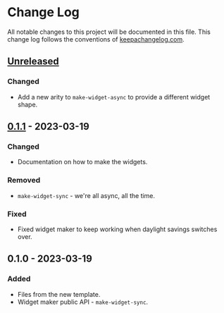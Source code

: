 # Change Log
All notable changes to this project will be documented in this file. This change log follows the conventions of [keepachangelog.com](http://keepachangelog.com/).

## [Unreleased]
### Changed
- Add a new arity to `make-widget-async` to provide a different widget shape.

## [0.1.1] - 2023-03-19
### Changed
- Documentation on how to make the widgets.

### Removed
- `make-widget-sync` - we're all async, all the time.

### Fixed
- Fixed widget maker to keep working when daylight savings switches over.

## 0.1.0 - 2023-03-19
### Added
- Files from the new template.
- Widget maker public API - `make-widget-sync`.

[Unreleased]: https://github.com/your-name/versus/compare/0.1.1...HEAD
[0.1.1]: https://github.com/your-name/versus/compare/0.1.0...0.1.1
